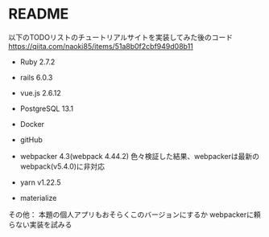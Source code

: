 # README

以下のTODOリストのチュートリアルサイトを実装してみた後のコード
https://qiita.com/naoki85/items/51a8b0f2cbf949d08b11

* Ruby 2.7.2

* rails 6.0.3

* vue.js 2.6.12

* PostgreSQL 13.1

* Docker

* gitHub

* webpacker 4.3(webpack 4.44.2)
色々検証した結果、webpackerは最新のwebpack(v5.4.0)に非対応

* yarn v1.22.5

* materialize

その他：
本題の個人アプリもおそらくこのバージョンにするか
webpackerに頼らない実装を試みる
